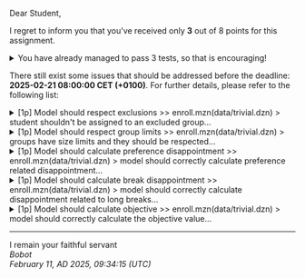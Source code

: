 Dear Student,

I regret to inform you that you've received only **3** out of 8 points for this assignment.
<details><summary>You have already managed to pass 3 tests, so that is encouraging!</summary>&emsp;☑&nbsp;[1p]&nbsp;The&nbsp;model&nbsp;compiles<br>&emsp;☑&nbsp;[1p]&nbsp;Model&nbsp;should&nbsp;assign&nbsp;required&nbsp;classes<br>&emsp;☑&nbsp;[1p]&nbsp;Model&nbsp;should&nbsp;not&nbsp;assign&nbsp;overlapping&nbsp;groups</details>

There still exist some issues that should be addressed before the deadline: **2025-02-21 08:00:00 CET (+0100)**. For further details, please refer to the following list:

<details><summary>[1p] Model should respect exclusions &gt;&gt; enroll.mzn(data/trivial.dzn) &gt; student shouldn&#x27;t be assigned to an excluded group...</summary>-&nbsp;student&nbsp;5&nbsp;got&nbsp;assigned&nbsp;to&nbsp;group&nbsp;2;<br>-&nbsp;student&nbsp;5&nbsp;got&nbsp;assigned&nbsp;to&nbsp;group&nbsp;4;<br>given&nbsp;'optimal'&nbsp;solution:<br>-&nbsp;objective&nbsp;=&nbsp;0;<br>-&nbsp;total_preference_disappointment&nbsp;=&nbsp;0;<br>-&nbsp;total_break_disappointment&nbsp;=&nbsp;0;<br>-&nbsp;assignment&nbsp;=&nbsp;[{2,4},&nbsp;{2,4},&nbsp;{2,4},&nbsp;{2,4},&nbsp;{2,4}];</details>
<details><summary>[1p] Model should respect group limits &gt;&gt; enroll.mzn(data/trivial.dzn) &gt; groups have size limits and they should be respected...</summary>-&nbsp;group&nbsp;2&nbsp;has&nbsp;been&nbsp;assigned&nbsp;to&nbsp;5&nbsp;students,&nbsp;it&nbsp;is&nbsp;more&nbsp;than&nbsp;the&nbsp;group&nbsp;size&nbsp;limit&nbsp;2;<br>-&nbsp;group&nbsp;4&nbsp;has&nbsp;been&nbsp;assigned&nbsp;to&nbsp;5&nbsp;students,&nbsp;it&nbsp;is&nbsp;more&nbsp;than&nbsp;the&nbsp;group&nbsp;size&nbsp;limit&nbsp;2;<br>given&nbsp;'optimal'&nbsp;solution:<br>-&nbsp;objective&nbsp;=&nbsp;0;<br>-&nbsp;total_preference_disappointment&nbsp;=&nbsp;0;<br>-&nbsp;total_break_disappointment&nbsp;=&nbsp;0;<br>-&nbsp;assignment&nbsp;=&nbsp;[{2,4},&nbsp;{2,4},&nbsp;{2,4},&nbsp;{2,4},&nbsp;{2,4}];</details>
<details><summary>[1p] Model should calculate preference disappointment &gt;&gt; enroll.mzn(data/trivial.dzn) &gt; model should correctly calculate preference related disappointment...</summary>-&nbsp;total&nbsp;preference&nbsp;disappointment&nbsp;should&nbsp;equal&nbsp;22,&nbsp;instead&nbsp;got&nbsp;0;<br>given&nbsp;'optimal'&nbsp;solution:<br>-&nbsp;objective&nbsp;=&nbsp;0;<br>-&nbsp;total_preference_disappointment&nbsp;=&nbsp;0;<br>-&nbsp;total_break_disappointment&nbsp;=&nbsp;0;<br>-&nbsp;assignment&nbsp;=&nbsp;[{2,4},&nbsp;{2,4},&nbsp;{2,4},&nbsp;{2,4},&nbsp;{2,4}];</details>
<details><summary>[1p] Model should calculate break disappointment &gt;&gt; enroll.mzn(data/trivial.dzn) &gt; model should correctly calculate disappointment related to long breaks...</summary>-&nbsp;total&nbsp;break&nbsp;disappointment&nbsp;should&nbsp;equal&nbsp;2,&nbsp;instead&nbsp;got&nbsp;0;<br>given&nbsp;'optimal'&nbsp;solution:<br>-&nbsp;objective&nbsp;=&nbsp;0;<br>-&nbsp;total_preference_disappointment&nbsp;=&nbsp;0;<br>-&nbsp;total_break_disappointment&nbsp;=&nbsp;0;<br>-&nbsp;assignment&nbsp;=&nbsp;[{2,4},&nbsp;{2,4},&nbsp;{2,4},&nbsp;{2,4},&nbsp;{2,4}];</details>
<details><summary>[1p] Model should calculate objective &gt;&gt; enroll.mzn(data/trivial.dzn) &gt; model should correctly calculate the objective value...</summary>-&nbsp;objective&nbsp;should&nbsp;equal&nbsp;142,&nbsp;instead&nbsp;got&nbsp;0;<br>given&nbsp;'optimal'&nbsp;solution:<br>-&nbsp;objective&nbsp;=&nbsp;0;<br>-&nbsp;total_preference_disappointment&nbsp;=&nbsp;0;<br>-&nbsp;total_break_disappointment&nbsp;=&nbsp;0;<br>-&nbsp;assignment&nbsp;=&nbsp;[{2,4},&nbsp;{2,4},&nbsp;{2,4},&nbsp;{2,4},&nbsp;{2,4}];</details>

-----------
I remain your faithful servant\
_Bobot_\
_February 11, AD 2025, 09:34:15 (UTC)_